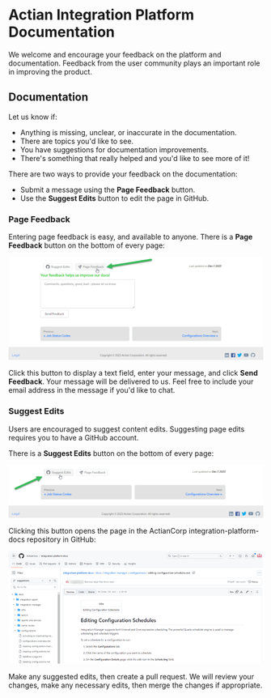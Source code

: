 # Actian Integration Platform Documentation

We welcome and encourage your feedback on the platform and documentation. Feedback from the user community plays an important role in improving the product.

## Documentation

Let us know if:

* Anything is missing, unclear, or inaccurate in the documentation. 
* There are topics you'd like to see.
* You have suggestions for documentation improvements.
* There's something that really helped and you'd like to see more of it!

There are two ways to provide your feedback on the documentation: 

* Submit a message using the **Page Feedback** button.
* Use the **Suggest Edits** button to edit the page in GitHub.

### Page Feedback

Entering page feedback is easy, and available to anyone. There is a **Page Feedback** button on the bottom of every page:

  ![Page Feedback Button](./static/img/Feedback-Button.png)

Click this button to display a text field, enter your message, and click **Send Feedback**. Your message will be delivered to us. Feel free to include your email address in the message if you'd like to chat.

### Suggest Edits

Users are encouraged to suggest content edits. Suggesting page edits requires you to have a GitHub account. 

There is a **Suggest Edits** button on the bottom of every page:

  ![Suggest Edits Button](./static/img/Suggest-Edits-Button.png)

Clicking this button opens the page in the ActianCorp integration-platform-docs repository in GitHub:

  ![Suggest Edits Button](./static/img/GitHub-Repo.png)

Make any suggested edits, then create a pull request. We will review your changes, make any necessary edits, then merge the changes if appropriate.
